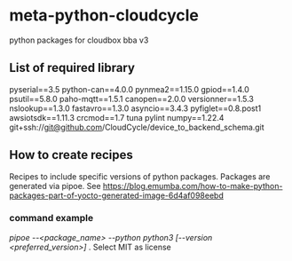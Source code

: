 # meta-python-cloudcycle
python packages for cloudbox bba v3

## List of required library 
pyserial==3.5
python-can==4.0.0
pynmea2==1.15.0
gpiod==1.4.0
psutil==5.8.0
paho-mqtt==1.5.1
canopen==2.0.0
versionner==1.5.3
nslookup==1.3.0
fastavro==1.3.0
asyncio==3.4.3
pyfiglet==0.8.post1
awsiotsdk==1.11.3
crcmod==1.7
tuna
pylint
numpy==1.22.4
git+ssh://git@github.com/CloudCycle/device_to_backend_schema.git

## How to create recipes
Recipes to include specific versions of python packages. Packages are generated via pipoe. See https://blog.emumba.com/how-to-make-python-packages-part-of-yocto-generated-image-6d4af098eebd

### command example
_pipoe --<package_name> --python python3 [--version <preferred_version>]_ . Select MIT as license

